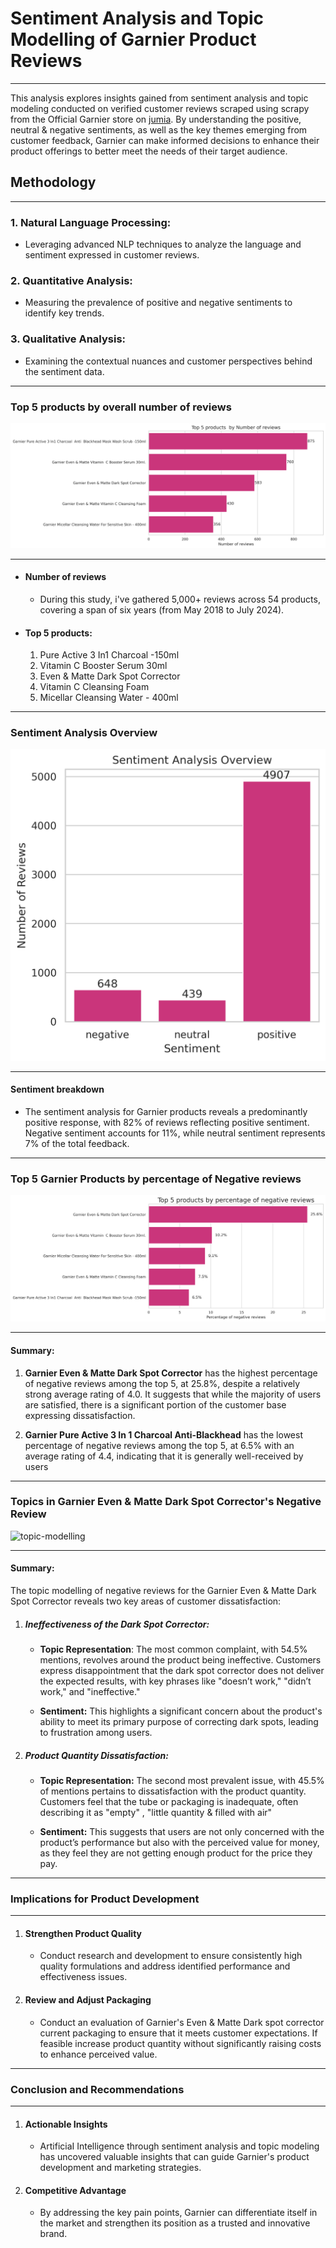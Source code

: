 # **Sentiment Analysis and Topic Modelling of Garnier Product Reviews**
---

This analysis explores insights gained from sentiment analysis and topic
modeling conducted on verified customer reviews scraped using scrapy from the Official Garnier store on [jumia](https://www.jumia.co.ke/mlp-garnier-store/). By understanding the positive, neutral & negative sentiments, as well as the key themes emerging from customer feedback, Garnier can make informed decisions to enhance their product offerings to better meet the needs of their target audience.


## **Methodology**
---

### 1. **Natural Language Processing:**
- Leveraging advanced NLP techniques to analyze the language and
sentiment expressed in customer reviews.

### 2. **Quantitative  Analysis:**
- Measuring the prevalence of positive and negative sentiments to
identify key trends.

### 3. **Qualitative Analysis:**
- Examining the contextual nuances and customer perspectives
behind the sentiment data.
---

### **Top 5 products by overall number of reviews**

![top-5-products](./img/top_5_products_by_number-of-reviews.png)

---

- #### **Number of reviews**
  - During this study, i've gathered 5,000+ reviews
across 54 products, covering a span of six years (from
May 2018 to July 2024).

- #### **Top 5 products:**

  1. Pure Active 3 In1 Charcoal -150ml
  2. Vitamin C Booster Serum 30ml
  3. Even & Matte Dark Spot Corrector
  4. Vitamin C Cleansing Foam
  5. Micellar Cleansing Water - 400ml

---

### **Sentiment Analysis Overview**

![sentiment-overview](./img/new-sentiment-analysis-overview.png)

---

#### **Sentiment breakdown**
- The sentiment analysis for Garnier products reveals a predominantly
positive response, with 82% of reviews reflecting positive sentiment.
Negative sentiment accounts for 11%, while neutral sentiment
represents 7% of the total feedback.

---

### **Top 5 Garnier Products by percentage of Negative reviews**

![top-5-by-negative-reviews](./img/Top-5-products-percentage-negative-reviews.png)

---
#### **Summary:**
1. **Garnier Even & Matte Dark Spot Corrector** has the highest percentage of negative reviews among the top 5, at
25.8%, despite a relatively strong average rating of 4.0. It suggests that while the majority of users are satisfied, there is a significant portion of the customer base expressing dissatisfaction.

2. **Garnier Pure Active 3 In 1 Charcoal Anti-Blackhead** has the lowest percentage of negative reviews among the
top 5, at 6.5% with an average rating of 4.4, indicating that it is generally well-received by users
---

### **Topics in Garnier Even & Matte Dark Spot Corrector's Negative Review**

![topic-modelling](negative-reviews-topics.png)

---

#### **Summary:**
The topic modelling of negative reviews for the Garnier Even & Matte Dark Spot Corrector reveals two key areas of customer dissatisfaction:

1. ##### **Ineffectiveness of the Dark Spot Corrector:**
   - **Topic Representation**: The most common complaint, with 54.5% mentions, revolves around the product
being ineffective. Customers express disappointment that the dark spot corrector does not deliver the
expected results, with key phrases like "doesnʼt work," "didnʼt work," and "ineffective."

   - **Sentiment:** This highlights a significant concern about the product's ability to meet its primary purpose of
correcting dark spots, leading to frustration among users.

2. ##### **Product Quantity Dissatisfaction:**
   - **Topic Representation:** The second most prevalent issue, with 45.5% of mentions pertains to dissatisfaction
with the product quantity. Customers feel that the tube or packaging is inadequate, often describing it as
"empty" , "little quantity & filled with air"

   - **Sentiment:** This suggests that users are not only concerned with the productʼs performance but also with
the perceived value for money, as they feel they are not getting enough product for the price they pay.

---

### **Implications for Product Development**
---

1. ####  **Strengthen Product Quality**

   - Conduct research and development to ensure consistently high quality formulations and address identified performance and effectiveness issues.

2. #### **Review and Adjust Packaging**
   - Conduct an evaluation of Garnier's Even & Matte Dark spot
corrector current packaging to ensure that it meets customer
expectations. If feasible increase product quantity without
significantly raising costs to enhance perceived value.

---

### **Conclusion and Recommendations**
---

1. #### **Actionable Insights**
   - ArtificiaI Intelligence through sentiment analysis and topic modeling
has uncovered valuable insights that can guide Garnier's product
development and marketing strategies.

2. #### **Competitive Advantage**
   - By addressing the key pain points, Garnier can differentiate itself in the market and strengthen its position as a trusted and innovative
brand.


